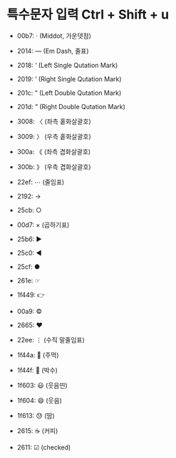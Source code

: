 # 특수문자 입력 Ctrl + Shift + u

- 00b7: · (Middot, 가운뎃점)
- 2014: — (Em Dash, 줄표)
- 2018: ‘ (Left Single Qutation Mark)
- 2019: ’ (Right Single Qutation Mark)
- 201c: “ (Left Double Qutation Mark)
- 201d: ” (Right Double Qutation Mark)
- 3008: 〈 (좌측 홑화살괄호)
- 3009: 〉 (우측 홑화살괄호)
- 300a: 《 (좌측 겹화살괄호)
- 300b: 》 (우측 겹화살괄호)
- 22ef: ⋯ (줄임표)
- 2192: → 
- 25cb: ○
- 00d7: × (곱하기표)
- 25b6: ▶ 
- 25c0: ◀ 
- 25cf: ●
- 261e: ☞
- 1f449: 👉
- 00a9: ©
- 2665: ♥

- 22ee: ⋮ (수직 말줄임표)
- 1f44a: 👊 (주먹)
- 1f44f: 👏 (박수)
- 1f603: 😃 (웃음띤)
- 1f604: 😄 (웃음)
- 1f613: 😓 (땀)
- 2615: ☕ (커피)
- 2611: ☑ (checked)




